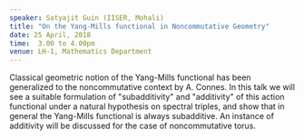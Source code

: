 ```yaml
---
speaker: Satyajit Guin (IISER, Mohali)
title: "On the Yang-Mills functional in Noncommutative Geometry"
date: 25 April, 2018
time:  3.00 to 4.00pm
venue: LH-1, Mathematics Department
---
```


Classical geometric notion of the Yang-Mills functional has been generalized to the noncommutative context by A. Connes. In this talk we will see a suitable formulation of "subadditivity" and "additivity" of this action functional under a natural hypothesis on spectral triples, and show that in general the Yang-Mills functional is always subadditive. An instance of additivity will be discussed for the case of noncommutative torus.
